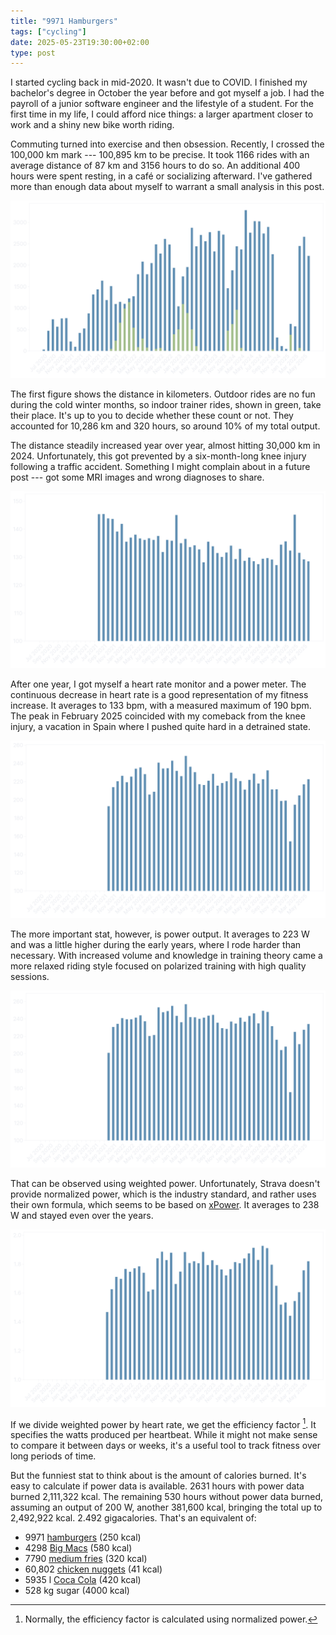 ```yaml
---
title: "9971 Hamburgers"
tags: ["cycling"]
date: 2025-05-23T19:30:00+02:00
type: post
---
```

I started cycling back in mid-2020. It wasn't due to COVID. I finished my bachelor's degree in October the year before and got myself a job. I had the payroll of a junior software engineer and the lifestyle of a student. For the first time in my life, I could afford nice things: a larger apartment closer to work and a shiny new bike worth riding.

Commuting turned into exercise and then obsession. Recently, I crossed the 100,000 km mark --- 100,895 km to be precise. It took 1166 rides with an average distance of 87 km and 3156 hours to do so. An additional 400 hours were spent resting, in a café or socializing afterward. I've gathered more than enough data about myself to warrant a small analysis in this post.

![](img/distance.png "Distance [km]")

The first figure shows the distance in kilometers. Outdoor rides are no fun during the cold winter months, so indoor trainer rides, shown in green, take their place. It's up to you to decide whether these count or not. They accounted for 10,286 km and 320 hours, so around 10% of my total output.

The distance steadily increased year over year, almost hitting 30,000 km in 2024. Unfortunately, this got prevented by a six-month-long knee injury following a traffic accident. Something I might complain about in a future post --- got some MRI images and wrong diagnoses to share.

![](img/heartrate.png "Average heart rate [bpm]")

After one year, I got myself a heart rate monitor and a power meter. The continuous decrease in heart rate is a good representation of my fitness increase. It averages to 133 bpm, with a measured maximum of 190 bpm. The peak in February 2025 coincided with my comeback from the knee injury, a vacation in Spain where I pushed quite hard in a detrained state.

![](img/watts.png "Average power [W]")

The more important stat, however, is power output. It averages to 223 W and was a little higher during the early years, where I rode harder than necessary. With increased volume and knowledge in training theory came a more relaxed riding style focused on polarized training with high quality sessions.

![](img/weighted-watts.png "Weighted average power [W]")

That can be observed using weighted power. Unfortunately, Strava doesn't provide normalized power, which is the industry standard, and rather uses their own formula, which seems to be based on [xPower](https://science4performance.com/tag/xpower/). It averages to 238 W and stayed even over the years.

![](img/efficiency-factor.png "Efficiency factor")

If we divide weighted power by heart rate, we get the efficiency factor [^ef]. It specifies the watts produced per heartbeat. While it might not make sense to compare it between days or weeks, it's a useful tool to track fitness over long periods of time.

[^ef]: Normally, the efficiency factor is calculated using normalized power.

But the funniest stat to think about is the amount of calories burned. It's easy to calculate if power data is available. 2631 hours with power data burned 2,111,322 kcal. The remaining 530 hours without power data burned, assuming an output of 200 W, another 381,600 kcal, bringing the total up to 2,492,922 kcal. 2.492 gigacalories. That's an equivalent of:

- 9971 [hamburgers](https://www.mcdonalds.com/us/en-us/product/hamburger.html) (250 kcal)
- 4298 [Big Macs](https://www.mcdonalds.com/us/en-us/product/big-mac.html) (580 kcal)
- 7790 [medium fries](https://www.mcdonalds.com/us/en-us/product/medium-french-fries.html) (320 kcal)
- 60,802 [chicken nuggets](https://www.mcdonalds.com/us/en-us/product/chicken-mcnuggets-10-piece.html) (41 kcal)
- 5935 l [Coca Cola](https://www.coca-cola.com/de/de/brands/brand-coca-cola) (420 kcal)
- 528 kg sugar (4000 kcal)

<!--
Rides: 1166
Distance: 100895.93479999989 km
Average distance: 86.53167650085753 km
Moving time: 3161.349999999998 h
Elapsed time: 3589.778055555553 h
Average watts: 222.88831682248548 W
Weighted average watts: 237.95497299568416 W
Average heartrate: 133.49497275231712 bpm
Distance with power data: 85119.83819999987 km
Time with power data: 2631.2666666666673 h
Calories: 2111322.9543999983 kcal
Indoor distance: 10286.7182 km
Indoor time: 319.9330555555556 h
-->
